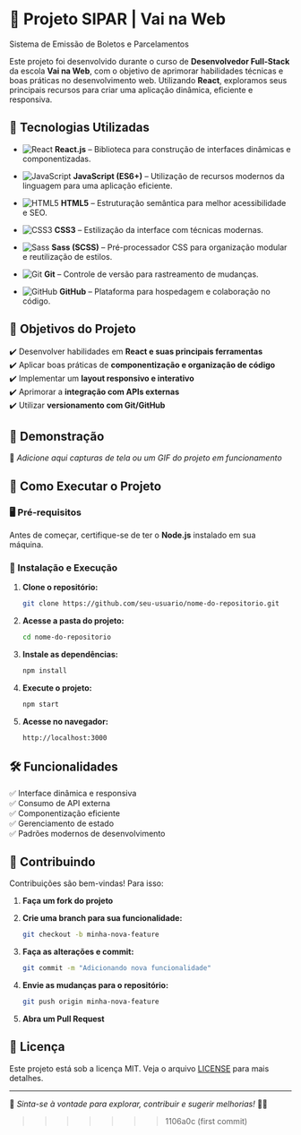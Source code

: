 # 🚀 Projeto SIPAR | Vai na Web 

Sistema de Emissão de Boletos e  Parcelamentos 

Este projeto foi desenvolvido durante o curso de **Desenvolvedor Full-Stack** da escola **Vai na Web**, com o objetivo de aprimorar habilidades técnicas e boas práticas no desenvolvimento web. Utilizando **React**, exploramos seus principais recursos para criar uma aplicação dinâmica, eficiente e responsiva.  

## 🚀 Tecnologias Utilizadas  

- ![React](https://img.shields.io/badge/React-20232A?style=for-the-badge&logo=react&logoColor=61DAFB) **React.js** – Biblioteca para construção de interfaces dinâmicas e componentizadas.  
- ![JavaScript](https://img.shields.io/badge/JavaScript-F7DF1E?style=for-the-badge&logo=javascript&logoColor=black) **JavaScript (ES6+)** – Utilização de recursos modernos da linguagem para uma aplicação eficiente.  
- ![HTML5](https://img.shields.io/badge/HTML5-E34F26?style=for-the-badge&logo=html5&logoColor=white) **HTML5** – Estruturação semântica para melhor acessibilidade e SEO.  
- ![CSS3](https://img.shields.io/badge/CSS3-1572B6?style=for-the-badge&logo=css3&logoColor=white) **CSS3** – Estilização da interface com técnicas modernas.  
- ![Sass](https://img.shields.io/badge/Sass-CC6699?style=for-the-badge&logo=sass&logoColor=white) **Sass (SCSS)** – Pré-processador CSS para organização modular e reutilização de estilos.  
  
- ![Git](https://img.shields.io/badge/Git-F05032?style=for-the-badge&logo=git&logoColor=white) **Git** – Controle de versão para rastreamento de mudanças.  
- ![GitHub](https://img.shields.io/badge/GitHub-181717?style=for-the-badge&logo=github&logoColor=white) **GitHub** – Plataforma para hospedagem e colaboração no código.  
 

## 🎯 Objetivos do Projeto  

✔️ Desenvolver habilidades em **React e suas principais ferramentas**  
✔️ Aplicar boas práticas de **componentização e organização de código**  
✔️ Implementar um **layout responsivo e interativo**  
✔️ Aprimorar a **integração com APIs externas**  
✔️ Utilizar **versionamento com Git/GitHub**  

## 📸 Demonstração  

📌 *Adicione aqui capturas de tela ou um GIF do projeto em funcionamento*  

## 🚀 Como Executar o Projeto  

### 🖥️ Pré-requisitos  

Antes de começar, certifique-se de ter o **Node.js** instalado em sua máquina.  

### 🔧 Instalação e Execução  

1. **Clone o repositório:**  

   ```sh
   git clone https://github.com/seu-usuario/nome-do-repositorio.git
   ```

2. **Acesse a pasta do projeto:**  

   ```sh
   cd nome-do-repositorio
   ```

3. **Instale as dependências:**  

   ```sh
   npm install
   ```

4. **Execute o projeto:**  

   ```sh
   npm start
   ```

5. **Acesse no navegador:**  

   ```sh
   http://localhost:3000
   ```

## 🛠️ Funcionalidades  

✅ Interface dinâmica e responsiva  
✅ Consumo de API externa  
✅ Componentização eficiente  
✅ Gerenciamento de estado  
✅ Padrões modernos de desenvolvimento  

## 📌 Contribuindo  

Contribuições são bem-vindas! Para isso:  

1. **Faça um fork do projeto**  
2. **Crie uma branch para sua funcionalidade:**  

   ```sh
   git checkout -b minha-nova-feature
   ```

3. **Faça as alterações e commit:**  

   ```sh
   git commit -m "Adicionando nova funcionalidade"
   ```

4. **Envie as mudanças para o repositório:**  

   ```sh
   git push origin minha-nova-feature
   ```

5. **Abra um Pull Request**  

## 📄 Licença  

Este projeto está sob a licença MIT. Veja o arquivo [LICENSE](LICENSE) para mais detalhes.  

---  

📌 *Sinta-se à vontade para explorar, contribuir e sugerir melhorias!* 🚀✨  
>>>>>>> 1106a0c (first commit)
